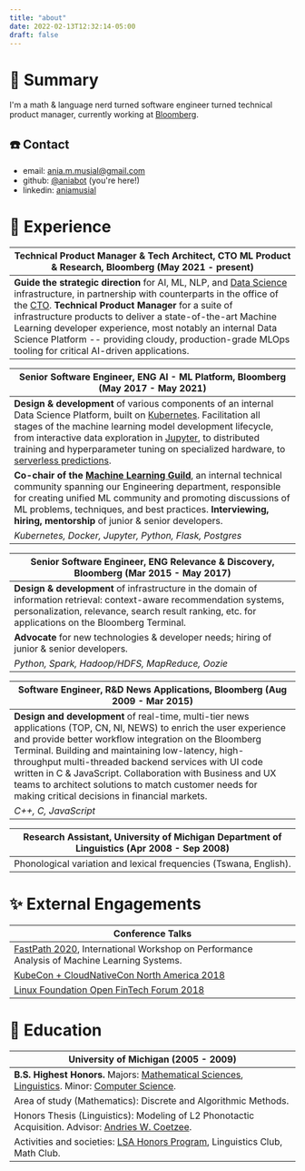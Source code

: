 ```yaml
---
title: "about"
date: 2022-02-13T12:32:14-05:00
draft: false
---
```


# :information_desk_person: Summary

I'm a math & language nerd turned software engineer turned technical product manager, currently working at [Bloomberg](http://techatbloomberg.com).

## :phone: Contact
*  email: ania.m.musial@gmail.com
* github: [@aniabot](http://github.com/aniabot) (you're here!)
* linkedin: [aniamusial](https://www.linkedin.com/in/aniamusial/)

# :office: Experience

| Technical Product Manager & Tech Architect, CTO ML Product & Research, Bloomberg (May 2021 - present)|
| --- | 
| **Guide the strategic direction** for AI, ML, NLP, and [Data Science](https://www.techatbloomberg.com/post-topic/data-science/) infrastructure, in partnership with counterparts in the office of the [CTO](https://thestack.technology/bloomberg-cto-shawn-edwards-interview/). **Technical Product Manager** for a suite of infrastructure products to deliver a state-of-the-art Machine Learning developer experience, most notably an internal Data Science Platform -- providing cloudy, production-grade MLOps tooling for critical AI-driven applications. |

| Senior Software Engineer, ENG AI - ML Platform, Bloomberg (May 2017 - May 2021)|
| --- | 
| **Design & development** of various components of an internal Data Science Platform, built on [Kubernetes](http://kubernetes.io). Facilitation all stages of the machine learning model development lifecycle, from interactive data exploration in [Jupyter](http://jupyter.org), to distributed training and hyperparameter tuning on specialized hardware, to [serverless predictions](https://kserve.github.io). |
| **Co-chair of the [Machine Learning Guild](https://www.techatbloomberg.com/blog/how-guilds-promote-the-exchange-of-technical-ideas-best-practices-within-bloomberg-engineering/)**, an internal technical community spanning our Engineering department, responsible for creating unified ML community and promoting discussions of ML problems, techniques, and best practices. **Interviewing, hiring, mentorship** of junior & senior developers. |
| _Kubernetes, Docker, Jupyter, Python, Flask, Postgres_ |

| Senior Software Engineer, ENG Relevance & Discovery, Bloomberg (Mar 2015 - May 2017) |
| --- | 
| **Design & development** of infrastructure in the domain of information retrieval: context-aware recommendation systems, personalization, relevance, search result ranking, etc. for applications on the Bloomberg Terminal. |
| **Advocate** for new technologies & developer needs; hiring of junior & senior developers. |
| _Python, Spark, Hadoop/HDFS, MapReduce, Oozie_ |

| Software Engineer, R&D News Applications, Bloomberg (Aug 2009 - Mar 2015) |
| --- | 
| **Design and development** of real-time, multi-tier news applications (TOP, CN, NI, NEWS) to enrich the user experience and provide better workflow integration on the Bloomberg Terminal. Building and maintaining low-latency, high-throughput multi-threaded backend services with UI code written in C & JavaScript. Collaboration with Business and UX teams to architect solutions to match customer needs for making critical decisions in financial markets. |
| _C++, C, JavaScript_ |

| Research Assistant, University of Michigan Department of Linguistics (Apr 2008 - Sep 2008) |
| --- | 
| Phonological variation and lexical frequencies (Tswana, English). |

# :sparkles: External Engagements

| Conference Talks |
| --- |
| [FastPath 2020](https://fastpath2020.github.io/Program.html), International Workshop on Performance Analysis of Machine Learning Systems. |
| [KubeCon + CloudNativeCon North America 2018](https://fastpath2020.github.io/Program.html) |
| [Linux Foundation Open FinTech Forum 2018](https://sched.co/G4k7) |

# :school: Education

| University of Michigan (2005 - 2009) |
| --- | 
| **B.S. Highest Honors.** Majors: [Mathematical Sciences](https://lsa.umich.edu/math/undergraduates/major-and-minor-programs/mathematical-sciences.html), [Linguistics](https://lsa.umich.edu/lsa/academics/majors-minors/linguistics-major.html). Minor: [Computer Science](https://cse.engin.umich.edu/academics/undergraduate/computer-science-minor/). |
| Area of study (Mathematics): Discrete and Algorithmic Methods. |
| Honors Thesis (Linguistics): Modeling of L2 Phonotactic Acquisition. Advisor: [Andries W. Coetzee](https://sites.lsa.umich.edu/coetzee/). |
| Activities and societies: [LSA Honors Program](https://lsa.umich.edu/honors), Linguistics Club, Math Club. |
